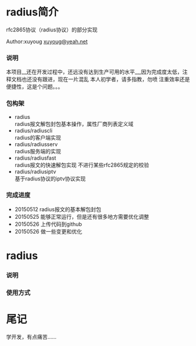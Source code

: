 # radius简介
rfc2865协议（radius协议）的部分实现

Author:xuyoug
xuyoug@yeah.net

### 说明
本项目__还在开发过程中，还远没有达到生产可用的水平__,因为完成度太低，注释文档也还没有跟进，现在一片混乱
本人初学者，请多指教，勿喷
注重效率还是便捷性，这是个问题。。。

### 包构架
- radius              
radius报文解包封包基本操作，属性厂商列表定义域
- radius/radiuscli    
radius的客户端实现
- radius/radiusserv   
radius服务端的实现
- radius/radiusfast   
radius报文的快速解包实现  不进行某些rfc2865规定的校验
- radius/radiusiptv   
基于radius协议的iptv协议实现

### 完成进度
- 20150512  radius报文的基本解包封包
- 20150525  能够正常运行，但是还有很多地方需要优化调整
- 20150526  上传代码到github
- 20150526  做一些变更和优化


# radius

### 说明

### 使用方式



# 尾记
学开发，有点痛苦……